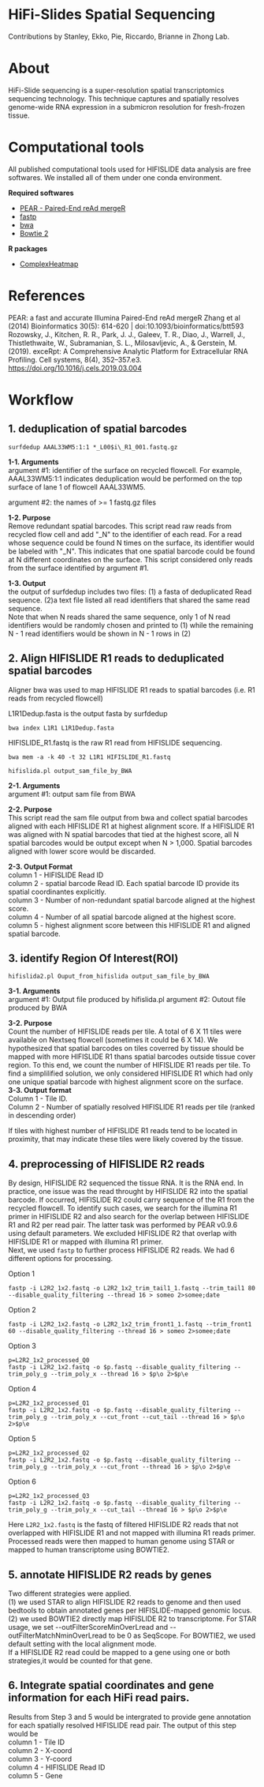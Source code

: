 # **HiFi-Slides Spatial Sequencing**


Contributions by Stanley, Ekko, Pie, Riccardo, Brianne in Zhong Lab.

# **About**  
HiFi-Slide sequencing is a super-resolution spatial transcriptomics sequencing technology. This technique captures and spatially resolves genome-wide RNA expression in a submicron resolution for fresh-frozen tissue.  
# **Computational tools**  
All published computational tools used for HIFISLIDE data analysis are free softwares. We installed all of them under one conda environment.   

**Required softwares**  
- [PEAR - Paired-End reAd mergeR](https://cme.h-its.org/exelixis/web/software/pear/)  
- [fastp](https://github.com/OpenGene/fastp)  
- [bwa](http://bio-bwa.sourceforge.net/bwa.shtml)  
- [Bowtie 2](http://bowtie-bio.sourceforge.net/bowtie2/index.shtml)  

**R packages**  
- [ComplexHeatmap](http://bioconductor.org/packages/release/bioc/html/ComplexHeatmap.html)  

# **References**
PEAR: a fast and accurate Illumina Paired-End reAd mergeR
Zhang et al (2014) Bioinformatics 30(5): 614-620 | doi:10.1093/bioinformatics/btt593  
Rozowsky, J., Kitchen, R. R., Park, J. J., Galeev, T. R., Diao, J., Warrell, J., Thistlethwaite, W., Subramanian, S. L., Milosavljevic, A., & Gerstein, M. (2019). exceRpt: A Comprehensive Analytic Platform for Extracellular RNA Profiling. Cell systems, 8(4), 352–357.e3. https://doi.org/10.1016/j.cels.2019.03.004

# **Workflow**


## 1. deduplication of spatial barcodes
```
surfdedup AAAL33WM5:1:1 *_L00$i\_R1_001.fastq.gz  
```
**1-1. Arguments**  
argument \#1: identifier of the surface on recycled flowcell. For example, AAAL33WM5:1:1 indicates deduplication would be performed on the top surface of lane 1 of flowcell AAAL33WM5. 

argument \#2: the names of >= 1 fastq.gz files

**1-2. Purpose**  
Remove redundant spatial barcodes. This script read raw reads from recycled flow cell and add "_N" to the identifier of each read. For a read whose sequence could be found N times on the surface, its identifier would be labeled with "_N". This indicates that one spatial barcode could be found at N different coordinates on the surface. This script considered only reads from the surface identified by argument \#1. 

**1-3. Output**  
the output of surfdedup includes two files: (1) a fasta of deduplicated Read sequence. (2)a text file listed all read identifiers that shared the same read sequence.   
Note that when N reads shared the same sequence, only 1 of N read identifiers would be randomly chosen and printed to (1) while the remaining N - 1 read identifiers would be shown in N - 1 rows in (2)
  

## 2. Align HIFISLIDE R1 reads to deduplicated spatial barcodes

Aligner bwa was used to map HIFISLIDE R1 reads to spatial barcodes (i.e. R1 reads from recycled flowcell)

L1R1Dedup.fasta is the output fasta by surfdedup

```
bwa index L1R1 L1R1Dedup.fasta
```
HIFISLIDE_R1.fastq is the raw R1 read from HIFISLIDE sequencing.

```
bwa mem -a -k 40 -t 32 L1R1 HIFISLIDE_R1.fastq
```


```
hifislida.pl output_sam_file_by_BWA
```

**2-1. Arguments**  
argument \#1: output sam file from BWA  

**2-2. Purpose**   
This script read the sam file output from bwa and collect spatial barcodes aligned with each HIFISLIDE R1 at highest alignment score. If a HIFISLIDE R1 was aligned with N spatial barcodes that tied at the highest score, all N spatial barcodes would be output except when N > 1,000. Spatial barcodes aligned with lower score would be discarded.

**2-3. Output Format**   
column 1 - HIFISLIDE Read ID   
column 2 - spatial barcode Read ID. Each spatial barcode ID provide its spatial coordinantes explicitly.  
column 3 - Number of non-redundant spatial barcode aligned at the highest score.  
column 4 - Number of all spatial barcode aligned at the highest score.  
column 5 - highest alignment score between this HIFISLIDE R1 and aligned spatial barcode.  

## 3. identify Region Of Interest(ROI)

```
hifislida2.pl Ouput_from_hifislida output_sam_file_by_BWA
```

**3-1. Arguments**  
argument \#1:  Output file produced by hifislida.pl
argument \#2:  Outout file produced by BWA

**3-2. Purpose**  
Count the number of HIFISLIDE reads per tile. A total of 6 X 11 tiles were available on Nextseq flowcell (sometimes it could be 6 X 14). We hypothesized that spatial barcodes on tiles coverred by tissue should be mapped with more HIFISLIDE R1 thans spatial barcodes outside tissue cover region. To this end, we count the number of HIFISLIDE R1 reads per tile. To find a simplilified solution, we only considered HIFISLIDE R1 which had only one unique spatial barcode with highest alignment score on the surface.       
**3-3. Output format**  
Column 1 - Tile ID.  
Column 2 - Number of spatially resolved HIFISLIDE R1 reads per tile (ranked in descending order)

If tiles with highest number of HIFISLIDE R1 reads tend to be located in proximity, that may indicate these tiles were likely covered by the tissue.

## 4. preprocessing of HIFISLIDE R2 reads  
By design, HIFISLIDE R2 sequenced the tissue RNA. It is the RNA end. In practice, one issue was the read throught by HIFISLIDE R2 into the spatial barcode. If occurred, HIFISLIDE R2 could carry sequence of the R1 from the recycled flowcell. To identify such cases, we search for the illumina R1 primer in HIFISLIDE R2 and also search for the overlap between HIFISLIDE R1 and R2 per read pair. The latter task was performed by PEAR v0.9.6 using default parameters. We excluded HIFISLIDE R2 that overlap with HIFISLIDE R1 or mapped with illumina R1 primer.  
Next, we used ``fastp`` to further process HIFISLIDE R2 reads. We had 6 different options for processing.


Option 1
```
fastp -i L2R2_1x2.fastq -o L2R2_1x2_trim_tail1_1.fastq --trim_tail1 80 --disable_quality_filtering --thread 16 > someo 2>somee;date
```

Option 2
```
fastp -i L2R2_1x2.fastq -o L2R2_1x2_trim_front1_1.fastq --trim_front1 60 --disable_quality_filtering --thread 16 > someo 2>somee;date
```

Option 3
```
p=L2R2_1x2_processed_Q0
fastp -i L2R2_1x2.fastq -o $p.fastq --disable_quality_filtering --trim_poly_g --trim_poly_x --thread 16 > $p\o 2>$p\e
```

Option 4
```
p=L2R2_1x2_processed_Q1
fastp -i L2R2_1x2.fastq -o $p.fastq --disable_quality_filtering --trim_poly_g --trim_poly_x --cut_front --cut_tail --thread 16 > $p\o 2>$p\e
```

Option 5
```
p=L2R2_1x2_processed_Q2
fastp -i L2R2_1x2.fastq -o $p.fastq --disable_quality_filtering --trim_poly_g --trim_poly_x --cut_front --thread 16 > $p\o 2>$p\e
```

Option 6
```
p=L2R2_1x2_processed_Q3
fastp -i L2R2_1x2.fastq -o $p.fastq --disable_quality_filtering --trim_poly_g --trim_poly_x --cut_tail --thread 16 > $p\o 2>$p\e
```


Here ``L2R2_1x2.fastq`` is the fastq of filtered HIFISLIDE R2 reads that not overlapped with HIFISLIDE R1 and not mapped with illumina R1 reads primer. Processed reads were then mapped to human genome using STAR or mapped to human transcriptome using BOWTIE2.  


## 5. annotate HIFISLIDE R2 reads by genes

Two different strategies were applied.  
(1) we used STAR to align HIFISLIDE R2 reads to genome and then used bedtools to obtain annotated genes per HIFISLIDE-mapped genomic locus.  
(2) we used BOWTIE2 directly map HIFISLIDE R2 to transcriptome.
For STAR usage, we set --outFilterScoreMinOverLread and --outFilterMatchNminOverLread to be 0 as SeqScope.
For BOWTIE2, we used default setting with the local alignment mode.  
If a HIFISLIDE R2 read could be mapped to a gene using one or both strategies,it would be counted for that gene.


## 6. Integrate spatial coordinates and gene information for each HiFi read pairs.
Results from Step 3 and 5 would be intergrated to provide gene annotation for each spatially resolved HIFISLIDE read pair. The output of this step would be   
column 1 - Tile ID  
column 2 - X-coord  
column 3 - Y-coord  
column 4 - HIFISLIDE Read ID  
column 5 - Gene  